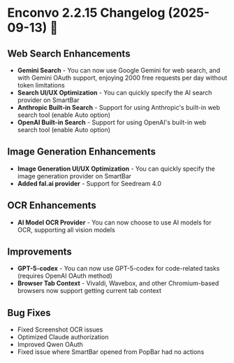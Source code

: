 # Enconvo 2.2.15 Changelog (2025-09-13) 🚀

## Web Search Enhancements

- **Gemini Search** - You can now use Google Gemini for web search, and with Gemini OAuth support, enjoying 2000 free requests per day without token limitations
- **Search UI/UX Optimization** - You can quickly specify the AI search provider on SmartBar
- **Anthropic Built-in Search** - Support for using Anthropic's built-in web search tool (enable Auto option)
- **OpenAI Built-in Search** - Support for using OpenAI's built-in web search tool (enable Auto option)

## Image Generation Enhancements

- **Image Generation UI/UX Optimization** - You can quickly specify the image generation provider on SmartBar
- **Added fal.ai provider** - Support for Seedream 4.0

## OCR Enhancements

- **AI Model OCR Provider** - You can now choose to use AI models for OCR, supporting all vision models


## Improvements

- **GPT-5-codex** - You can now use GPT-5-codex for code-related tasks (requires OpenAI OAuth method)
- **Browser Tab Context** - Vivaldi, Wavebox, and other Chromium-based browsers now support getting current tab context

## Bug Fixes

- Fixed Screenshot OCR issues
- Optimized Claude authorization
- Improved Qwen OAuth
- Fixed issue where SmartBar opened from PopBar had no actions